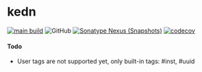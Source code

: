 kedn
===

[![main build](https://github.com/whyrising/kedn/actions/workflows/main.yml/badge.svg)](https://github.com/whyrising/kmp-library-template/actions/workflows/main.yml)
![GitHub](https://img.shields.io/github/license/whyrising/kedn)
[![Sonatype Nexus (Snapshots)](https://img.shields.io/nexus/s/com.github.whyrising.kedn/core?label=latest%20snapshot&server=https%3A%2F%2Foss.sonatype.org)](https://oss.sonatype.org/content/repositories/snapshots/com/github/whyrising/kedn)
[![codecov](https://codecov.io/gh/whyrising/kedn/branch/main/graph/badge.svg?token=HYVzZVdfgl)](https://codecov.io/gh/whyrising/kedn)

#### Todo

* User tags are not supported yet, only built-in tags: #inst, #uuid 

